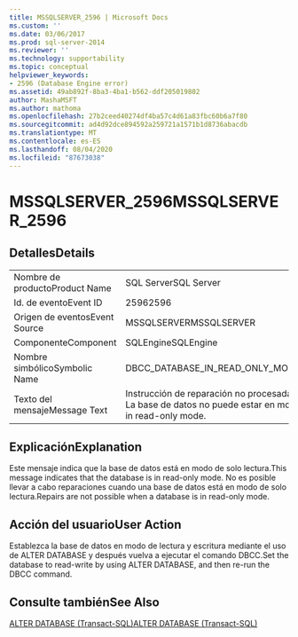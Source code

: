 ```yaml
---
title: MSSQLSERVER_2596 | Microsoft Docs
ms.custom: ''
ms.date: 03/06/2017
ms.prod: sql-server-2014
ms.reviewer: ''
ms.technology: supportability
ms.topic: conceptual
helpviewer_keywords:
- 2596 (Database Engine error)
ms.assetid: 49ab892f-8ba3-4ba1-b562-ddf205019802
author: MashaMSFT
ms.author: mathoma
ms.openlocfilehash: 27b2ceed40274df4ba57c4d61a83fbc60b6a7f80
ms.sourcegitcommit: ad4d92dce894592a259721a1571b1d8736abacdb
ms.translationtype: MT
ms.contentlocale: es-ES
ms.lasthandoff: 08/04/2020
ms.locfileid: "87673038"
---
```

# <a name="mssqlserver_2596"></a><span data-ttu-id="e12a9-102">MSSQLSERVER_2596</span><span class="sxs-lookup"><span data-stu-id="e12a9-102">MSSQLSERVER_2596</span></span>
    
## <a name="details"></a><span data-ttu-id="e12a9-103">Detalles</span><span class="sxs-lookup"><span data-stu-id="e12a9-103">Details</span></span>  
  
|||  
|-|-|  
|<span data-ttu-id="e12a9-104">Nombre de producto</span><span class="sxs-lookup"><span data-stu-id="e12a9-104">Product Name</span></span>|<span data-ttu-id="e12a9-105">SQL Server</span><span class="sxs-lookup"><span data-stu-id="e12a9-105">SQL Server</span></span>|  
|<span data-ttu-id="e12a9-106">Id. de evento</span><span class="sxs-lookup"><span data-stu-id="e12a9-106">Event ID</span></span>|<span data-ttu-id="e12a9-107">2596</span><span class="sxs-lookup"><span data-stu-id="e12a9-107">2596</span></span>|  
|<span data-ttu-id="e12a9-108">Origen de eventos</span><span class="sxs-lookup"><span data-stu-id="e12a9-108">Event Source</span></span>|<span data-ttu-id="e12a9-109">MSSQLSERVER</span><span class="sxs-lookup"><span data-stu-id="e12a9-109">MSSQLSERVER</span></span>|  
|<span data-ttu-id="e12a9-110">Componente</span><span class="sxs-lookup"><span data-stu-id="e12a9-110">Component</span></span>|<span data-ttu-id="e12a9-111">SQLEngine</span><span class="sxs-lookup"><span data-stu-id="e12a9-111">SQLEngine</span></span>|  
|<span data-ttu-id="e12a9-112">Nombre simbólico</span><span class="sxs-lookup"><span data-stu-id="e12a9-112">Symbolic Name</span></span>|<span data-ttu-id="e12a9-113">DBCC_DATABASE_IN_READ_ONLY_MODE</span><span class="sxs-lookup"><span data-stu-id="e12a9-113">DBCC_DATABASE_IN_READ_ONLY_MODE</span></span>|  
|<span data-ttu-id="e12a9-114">Texto del mensaje</span><span class="sxs-lookup"><span data-stu-id="e12a9-114">Message Text</span></span>|<span data-ttu-id="e12a9-115">Instrucción de reparación no procesada.</span><span class="sxs-lookup"><span data-stu-id="e12a9-115">The repair statement was not processed.</span></span> <span data-ttu-id="e12a9-116">La base de datos no puede estar en modo de solo lectura.</span><span class="sxs-lookup"><span data-stu-id="e12a9-116">The database cannot be in read-only mode.</span></span>|  
  
## <a name="explanation"></a><span data-ttu-id="e12a9-117">Explicación</span><span class="sxs-lookup"><span data-stu-id="e12a9-117">Explanation</span></span>  
 <span data-ttu-id="e12a9-118">Este mensaje indica que la base de datos está en modo de solo lectura.</span><span class="sxs-lookup"><span data-stu-id="e12a9-118">This message indicates that the database is in read-only mode.</span></span> <span data-ttu-id="e12a9-119">No es posible llevar a cabo reparaciones cuando una base de datos está en modo de solo lectura.</span><span class="sxs-lookup"><span data-stu-id="e12a9-119">Repairs are not possible when a database is in read-only mode.</span></span>  
  
## <a name="user-action"></a><span data-ttu-id="e12a9-120">Acción del usuario</span><span class="sxs-lookup"><span data-stu-id="e12a9-120">User Action</span></span>  
 <span data-ttu-id="e12a9-121">Establezca la base de datos en modo de lectura y escritura mediante el uso de ALTER DATABASE y después vuelva a ejecutar el comando DBCC.</span><span class="sxs-lookup"><span data-stu-id="e12a9-121">Set the database to read-write by using ALTER DATABASE, and then re-run the DBCC command.</span></span>  
  
## <a name="see-also"></a><span data-ttu-id="e12a9-122">Consulte también</span><span class="sxs-lookup"><span data-stu-id="e12a9-122">See Also</span></span>  
 [<span data-ttu-id="e12a9-123">ALTER DATABASE &#40;Transact-SQL&#41;</span><span class="sxs-lookup"><span data-stu-id="e12a9-123">ALTER DATABASE &#40;Transact-SQL&#41;</span></span>](/sql/t-sql/statements/alter-database-transact-sql)  
  
  
